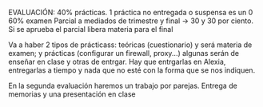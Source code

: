 EVALUACIÓN:
40% prácticas. 1 práctica no entregada o suspensa es un 0
60% examen
Parcial a mediados de trimestre y final -> 30 y 30 por ciento. Si se aprueba el parcial libera materia para el final

Va a haber 2 tipos de prácticass: teóricas (cuestionario) y será materia de examen; y prácticas (configurar un firewall, proxy...) algunas serán de enseñar en clase y otras de entrgar. Hay que entrgarlas en Alexia, entregarlas a tiempo y nada que no esté con la forma que se nos indiquen.

En la segunda evaluación haremos un trabajo por parejas. Entrega de memorias y una presentación en clase